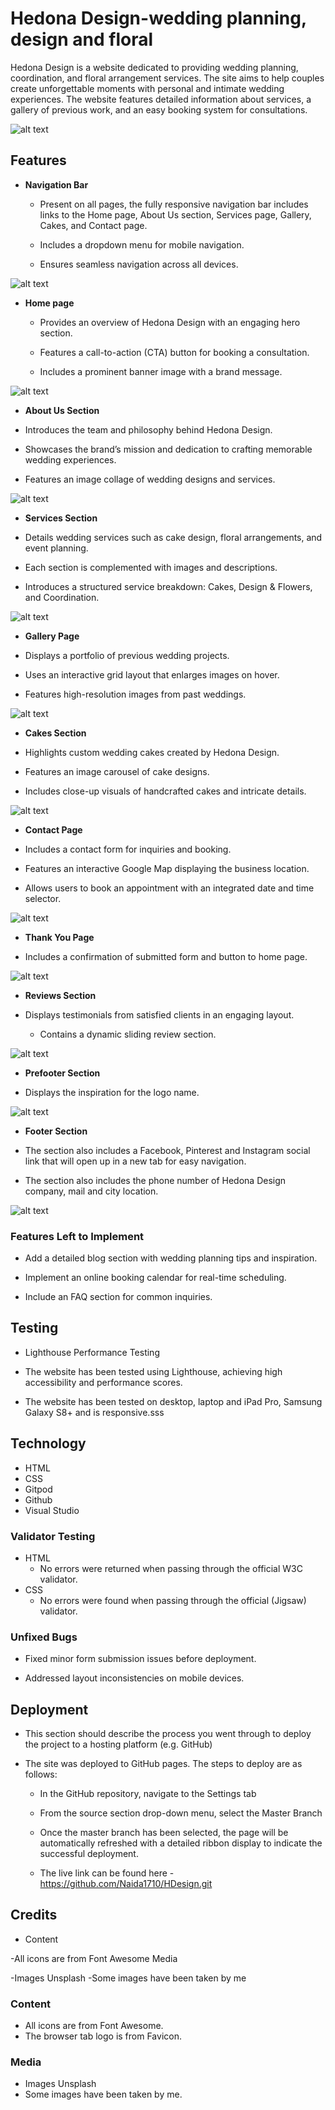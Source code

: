 # Hedona Design-wedding planning, design and floral 

Hedona Design is a website dedicated to providing wedding planning, coordination, and floral arrangement services. The site aims to help couples create unforgettable moments with personal and intimate wedding experiences. The website features detailed information about services, a gallery of previous work, and an easy booking system for consultations.


![alt text](assets/screenshot/screenshot%201.jpeg "Screenshot of the Hedona Design on different screen sizes")

## Features 


+ **Navigation Bar**

  + Present on all pages, the fully responsive navigation bar includes links to the Home page, About Us section, Services page, Gallery, Cakes, and Contact page.

  + Includes a dropdown menu for mobile navigation.

  + Ensures seamless navigation across all devices.



![alt text](assets/screenshot/screenshot3.png "Screenshot of the navigation bar")

+ **Home page**
 
  + Provides an overview of Hedona Design with an engaging hero section.

  + Features a call-to-action (CTA) button for booking a consultation.

  + Includes a prominent banner image with a brand message.


![alt text](assets/screenshot/screenshot4.png "Screenshot of the main hero image")

+ **About Us Section**

+ Introduces the team and philosophy behind Hedona Design.

+ Showcases the brand’s mission and dedication to crafting memorable wedding experiences.

+ Features an image collage of wedding designs and services.


![alt text](assets/screenshot/screenshot5.png "Screenshot of the About Us Section")

- __Services Section__

+ Details wedding services such as cake design, floral arrangements, and event planning.

+ Each section is complemented with images and descriptions.

+ Introduces a structured service breakdown: Cakes, Design & Flowers, and Coordination.


![alt text](assets/screenshot/screenshot7.png "Screenshot of the Services Section")

+ **Gallery Page**

+ Displays a portfolio of previous wedding projects.

+ Uses an interactive grid layout that enlarges images on hover.

+ Features high-resolution images from past weddings.


![alt text](assets/screenshot/screenshot12.png "Screenshot of the Gallery Page")

+ **Cakes Section**

+ Highlights custom wedding cakes created by Hedona Design.

+ Features an image carousel of cake designs.

+ Includes close-up visuals of handcrafted cakes and intricate details.


![alt text](assets/screenshot/screenshot8.png "Screenshot of the Cake Section")

+ **Contact Page**

+ Includes a contact form for inquiries and booking.

+ Features an interactive Google Map displaying the business location.

+ Allows users to book an appointment with an integrated date and time selector.


![alt text](assets/screenshot/screenshot11.png "Screenshot of the Contact Page")

+ **Thank You Page**

+ Includes a confirmation of submitted form and button to home page.


![alt text](assets/screenshot/screenshot13.png "Screenshot of the Thank You page.")

+ **Reviews Section**


+ Displays testimonials from satisfied clients in an engaging layout.
  + Contains a dynamic sliding review section.

![alt text](assets/screenshot/screenshot6.png "Screenshot of the Reviews Section")

 


+ **Prefooter Section**

+ Displays the inspiration for the logo name.


![alt text](assets/screenshot/screenshot9.png "Screenshot of the Prefooter")


+ **Footer Section**

- The section also includes a Facebook, Pinterest and Instagram social link that will open up in a new tab for easy navigation.

- The section also includes the phone number of Hedona Design company, mail and city location.


![alt text](assets/screenshot/screenshot10.png "Screenshot of the Footer")



### Features Left to Implement

+ Add a detailed blog section with wedding planning tips and inspiration.

+ Implement an online booking calendar for real-time scheduling.

+ Include an FAQ section for common inquiries.


## Testing 

+ Lighthouse Performance Testing

+ The website has been tested using Lighthouse, achieving high accessibility and performance scores.

+ The website has been tested on desktop, laptop and iPad Pro, Samsung Galaxy S8+ and is responsive.sss


## Technology

+ HTML
+ CSS
+ Gitpod
+ Github
+ Visual Studio


### Validator Testing 

- HTML
  - No errors were returned when passing through the official W3C validator.
- CSS
  - No errors were found when passing through the official (Jigsaw) validator.

### Unfixed Bugs

- Fixed minor form submission issues before deployment.

- Addressed layout inconsistencies on mobile devices.


## Deployment

+ This section should describe the process you went through to deploy the project to a hosting platform (e.g. GitHub) 

+ The site was deployed to GitHub pages. The steps to deploy are as follows: 
  + In the GitHub repository, navigate to the Settings tab 
  + From the source section drop-down menu, select the Master Branch
  + Once the master branch has been selected, the page will be automatically refreshed with a detailed ribbon display to indicate the successful deployment. 

  + The live link can be found here - https://github.com/Naida1710/HDesign.git



## Credits 

+ Content

-All icons are from Font Awesome
Media

-Images Unsplash
-Some images have been taken by me

### Content 

- All icons are from Font Awesome.
- The browser tab logo is from Favicon.

### Media

- Images Unsplash
- Some images have been taken by me.






